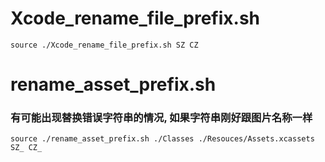 # Xcode_rename_file_prefix.sh

```
source ./Xcode_rename_file_prefix.sh SZ CZ
```

# rename_asset_prefix.sh
### 有可能出现替换错误字符串的情况, 如果字符串刚好跟图片名称一样
```
source ./rename_asset_prefix.sh ./Classes ./Resouces/Assets.xcassets SZ_ CZ_
```

